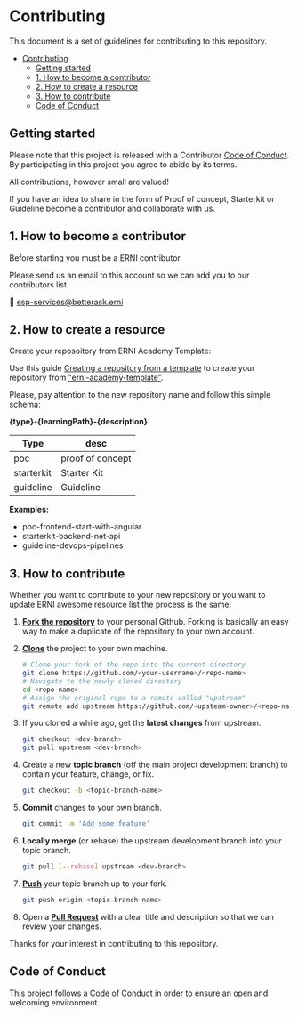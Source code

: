 [code_of_conduct]: ./CODE_OF_CONDUCT.md
[repo_from_template]: https://docs.github.com/en/github/creating-cloning-and-archiving-repositories/creating-a-repository-from-a-template
[fork]: https://docs.github.com/en/github/getting-started-with-github/fork-a-repo
[clone]: https://docs.github.com/en/github/creating-cloning-and-archiving-repositories/cloning-a-repository
[push]: https://docs.github.com/en/github/collaborating-with-issues-and-pull-requests/merging-an-upstream-repository-into-your-fork
[pull]: https://docs.github.com/en/github/collaborating-with-issues-and-pull-requests/allowing-changes-to-a-pull-request-branch-created-from-a-fork
[template]: https://github.com/ERNI-Academy/erni-academy-template

# Contributing

This document is a set of guidelines for contributing to this repository.

- [Contributing](#contributing)
  - [Getting started](#getting-started)
  - [1. How to become a contributor](#1-how-to-become-a-contributor)
  - [2. How to create a resource](#2-how-to-create-a-resource)
  - [3. How to contribute](#3-how-to-contribute)
  - [Code of Conduct](#code-of-conduct)

## Getting started

Please note that this project is released with a Contributor [Code of Conduct][code_of_conduct]. By participating in this project you agree to abide by its terms.

All contributions, however small are valued!

If you have an idea to share in the form of Proof of concept, Starterkit or Guideline become a contributor and collaborate with us.

## 1. How to become a contributor

Before starting you must be a ERNI contributor.

Please send us an email to this account so we can add you to our contributors list.

📧 <esp-services@betterask.erni>

## 2. How to create a resource

Create your reposoitory from ERNI Academy Template:

Use this guide [Creating a repository from a template][repo_from_template] to create your repository from ["erni-academy-template"][template].

Please, pay attention to the new repository name and follow this simple schema:

**{type}-{learningPath}-{description}**\.

| Type       | desc             |
|------------|------------------|
| poc        | proof of concept |
| starterkit | Starter Kit      |
| guideline  | Guideline        |

**Examples:**

- poc-frontend-start-with-angular
- starterkit-backend-net-api
- guideline-devops-pipelines

## 3. How to contribute

Whether you want to contribute to your new repository or you want to update ERNI awesome resource list the process is the same:

1. [**Fork the repository**][fork] to your personal Github. Forking is basically an easy way to make a duplicate of the repository to your own account.
2. [**Clone**][clone] the project to your own machine.

    ```sh
    # Clone your fork of the repo into the current directory
    git clone https://github.com/<your-username>/<repo-name>
    # Navigate to the newly cloned directory
    cd <repo-name>
    # Assign the original repo to a remote called "upstream"
    git remote add upstream https://github.com/<upsteam-owner>/<repo-name>
    ```

3. If you cloned a while ago, get the **latest changes** from upstream.

    ```sh
    git checkout <dev-branch>
    git pull upstream <dev-branch>
    ```

4. Create a new **topic branch** (off the main project development branch) to contain your feature, change, or fix.

    ```sh
    git checkout -b <topic-branch-name>
    ```

5. **Commit** changes to your own branch.

    ```sh
    git commit -m 'Add some feature'
    ```

6. **Locally merge** (or rebase) the upstream development branch into your topic branch.

    ```sh
    git pull [--rebase] upstream <dev-branch>
    ```

7. [**Push**][push] your topic branch up to your fork.

    ```sh
    git push origin <topic-branch-name>
    ```

8. Open a [**Pull Request**][pull] with a clear title and description so that we can review your changes.

Thanks for your interest in contributing to this repository.

## Code of Conduct

This project follows a [Code of Conduct][code_of_conduct] in order to ensure an open and welcoming environment.
